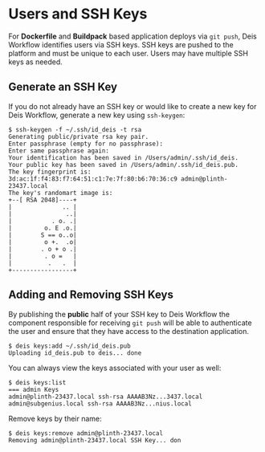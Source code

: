 # Users and SSH Keys

For **Dockerfile** and **Buildpack** based application deploys via `git push`, Deis Workflow identifies users via SSH
keys. SSH keys are pushed to the platform and must be unique to each user. Users may have multiple SSH keys as needed.

## Generate an SSH Key

If you do not already have an SSH key or would like to create a new key for Deis Workflow, generate a new key using
`ssh-keygen`:

```shell
$ ssh-keygen -f ~/.ssh/id_deis -t rsa
Generating public/private rsa key pair.
Enter passphrase (empty for no passphrase):
Enter same passphrase again:
Your identification has been saved in /Users/admin/.ssh/id_deis.
Your public key has been saved in /Users/admin/.ssh/id_deis.pub.
The key fingerprint is:
3d:ac:1f:f4:83:f7:64:51:c1:7e:7f:80:b6:70:36:c9 admin@plinth-23437.local
The key's randomart image is:
+--[ RSA 2048]----+
|              .. |
|               ..|
|           . o. .|
|         o. E .o.|
|        S == o..o|
|         o +.  .o|
|        . o + o .|
|         . o =   |
|          .   .  |
+-----------------+
```

## Adding and Removing SSH Keys

By publishing the **public** half of your SSH key to Deis Workflow the component responsible for receiving `git push`
will be able to authenticate the user and ensure that they have access to the destination application.

```shell
$ deis keys:add ~/.ssh/id_deis.pub
Uploading id_deis.pub to deis... done
```

You can always view the keys associated with your user as well:

```shell
$ deis keys:list
=== admin Keys
admin@plinth-23437.local ssh-rsa AAAAB3Nz...3437.local
admin@subgenius.local ssh-rsa AAAAB3Nz...nius.local
```

Remove keys by their name:
```shell
$ deis keys:remove admin@plinth-23437.local
Removing admin@plinth-23437.local SSH Key... don
```
